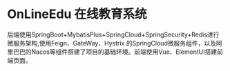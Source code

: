 # OnLineEdu 在线教育系统
后端使用SpringBoot+MybatisPlus+SpringCloud+SpringSecurity+Redis进行微服务架构,使用Feign、GateWay、Hystrix  的SpringCloud微服务组件，以及阿里巴巴的Nacos等组件搭建了项目的基础环境。前端使用Vue、ElementUI搭建前端页面。
